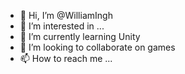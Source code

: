 - 👋 Hi, I’m @WilliamIngh
- 👀 I’m interested in ...
- 🌱 I’m currently learning Unity
- 💞️ I’m looking to collaborate on games
- 📫 How to reach me ...

<!---
WilliamIngh/WilliamIngh is a ✨ special ✨ repository because its `README.md` (this file) appears on your GitHub profile.
You can click the Preview link to take a look at your changes.
--->
